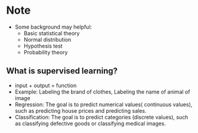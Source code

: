 # Note
-   Some background may helpful:
    -   Basic statistical theory
    -   Normal distribution
    -   Hypothesis test
    -   Probability theory
## What is supervised learning?
-   input + output  = function
-   Example: Labeling the brand of clothes, Labeling the name of animal of image
-   Regression: The goal is to predict numerical values( continuous values), such as predicting house prices and predicting sales.
-   Classification: The goal is to predict categories (discrete values), such as classifying defective goods or classifying medical images.